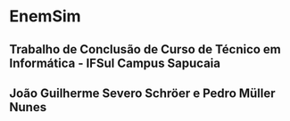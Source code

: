 # EnemSim

## Trabalho de Conclusão de Curso de Técnico em Informática - IFSul Campus Sapucaia
## João Guilherme Severo Schröer e Pedro Müller Nunes